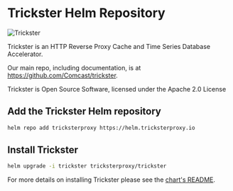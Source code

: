 # Trickster Helm Repository

![Trickster](https://helm.tricksterproxy.io/img/trickster-horizontal.png)

Trickster is an HTTP Reverse Proxy Cache and Time Series Database Accelerator.

Our main repo, including documentation, is at <https://github.com/Comcast/trickster>.

Trickster is Open Source Software, licensed under the Apache 2.0 License

## Add the Trickster Helm repository

```bash
helm repo add tricksterproxy https://helm.tricksterproxy.io
```

## Install Trickster

```bash
helm upgrade -i trickster tricksterproxy/trickster
```

For more details on installing Trickster please see the [chart's README](https://github.com/tricksterproxy/helm-charts/tree/master/charts/trickster).
